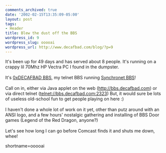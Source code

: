 ```yaml
---
comments_archived: true
date: '2002-02-15T13:35:09-05:00'
layout: post
tags:
- Header
title: Blew the dust off the BBS
wordpress_id: 9
wordpress_slug: ooooai
wordpress_url: http://www.decafbad.com/blog/?p=9
---
```

It's been up for 49 days and has served about 8 people.  It's running on a crappy lil 70Mhz HP Vectra PC I found in the dumpster. 
<br /><br />
It's <a href="http://bbs.decafbad.com">0xDECAFBAD BBS</a>, my telnet BBS running <a href="http://www.synchro.net">Synchronet BBS</a>!
<br /><br />
Call on in, either via Java applet on the web (<a href="http://bbs.decafbad.com">http://bbs.decafbad.com</a>) or via direct telnet (<a href="telnet://bbs.decafbad.com:2323">telnet://bbs.decafbad.com:2323</a>)  But, it would sure be lots of useless old-school fun to get people playing on here :)
<br /><br />
I haven't done a whole lot of work on it yet, other than putz around with an ANSI logo, and a few hours' nostalgic gathering and installing of BBS Door games (Legend of the Red Dragon, anyone?)
<br /><br />
Let's see how long I can go before Comcast finds it and shuts me down, whee!
<!--more-->
shortname=ooooai

